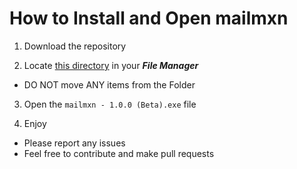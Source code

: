 # How to Install  and Open mailmxn

1. Download the repository

2. Locate [this directory](https://github.com/itsrxmmy/mailmxn/tree/main/mailmxn) in your ***File Manager***
  - DO NOT move ANY items from the Folder

3. Open the ```mailmxn - 1.0.0 (Beta).exe``` file

4. Enjoy
  - Please report any issues
  - Feel free to contribute and make pull requests
